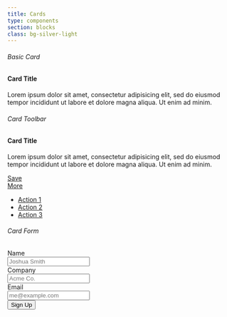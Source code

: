 ```yaml
---
title: Cards
type: components
section: blocks
class: bg-silver-light
---
```


<h6>Basic Card</h6>

<div class="card">
	<div class="card-header">
		<h4>Card Title</h4>
	</div>
	<div class="card-body card-flush-top">
		<p>Lorem ipsum dolor sit amet, consectetur adipisicing elit, sed do eiusmod tempor incididunt ut labore et dolore magna aliqua. Ut enim ad minim.</p>
	</div>
</div>


<h6>Card Toolbar</h6>

<div class="card">
	<div class="card-header">
		<h4>Card Title</h4>
	</div>
	<div class="card-body card-flush-top">
		<p>Lorem ipsum dolor sit amet, consectetur adipisicing elit, sed do eiusmod tempor incididunt ut labore et dolore magna aliqua. Ut enim ad minim.</p>
	</div>
	<div class="card-footer card-toolbar">
		<div class="card-control">
			<a href="#" class="btn btn-primary card-action">Save</a>
		</div>
		<div class="card-control dropdown">
			<a href="#" class="btn btn-default" data-toggle="dropdown">More <span class="caret"></span></a>
			<ul class="dropdown-menu">
				<li><a href="#">Action 1</a></li>
				<li><a href="#">Action 2</a></li>
				<li><a href="#">Action 3</a></li>
			</ul>
		</div>
	</div>
</div>

<h6>Card Form</h6>

<form class="card">
	<div class="card-body card-form">
		<div class="card-formrow">
			<div class="card-control condensed">
				<label class="form-control">Name</label>
			</div>
			<div class="card-control">
				<input type="email" class="form-control" placeholder="Joshua Smith" />
			</div>
		</div>
		<div class="card-formrow">
			<div class="card-control condensed">
				<label class="form-control">Company</label>
			</div>
			<div class="card-control">
				<input type="email" class="form-control" placeholder="Acme Co." />
			</div>
		</div>
		<div class="card-formrow">
			<div class="card-control condensed">
				<label class="form-control">Email</label>
			</div>
			<div class="card-control">
				<input type="email" class="form-control" placeholder="me@example.com" />
			</div>
		</div>
	</div>
	<div class="card-footer card-toolbar">
		<div class="card-control">
			<input type="submit" class="btn btn-primary card-action" value="Sign Up" />
		</div>
	</div>
</form>
